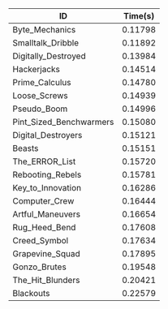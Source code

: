 |ID|Time(s)|
|-|-|
|Byte_Mechanics|0.11798|
|Smalltalk_Dribble|0.11892|
|Digitally_Destroyed|0.13984|
|Hackerjacks|0.14514|
|Prime_Calculus|0.14780|
|Loose_Screws|0.14939|
|Pseudo_Boom|0.14996|
|Pint_Sized_Benchwarmers|0.15080|
|Digital_Destroyers|0.15121|
|Beasts|0.15151|
|The_ERROR_List|0.15720|
|Rebooting_Rebels|0.15781|
|Key_to_Innovation|0.16286|
|Computer_Crew|0.16444|
|Artful_Maneuvers|0.16654|
|Rug_Heed_Bend|0.17608|
|Creed_Symbol|0.17634|
|Grapevine_Squad|0.17895|
|Gonzo_Brutes|0.19548|
|The_Hit_Blunders|0.20421|
|Blackouts|0.22579|
